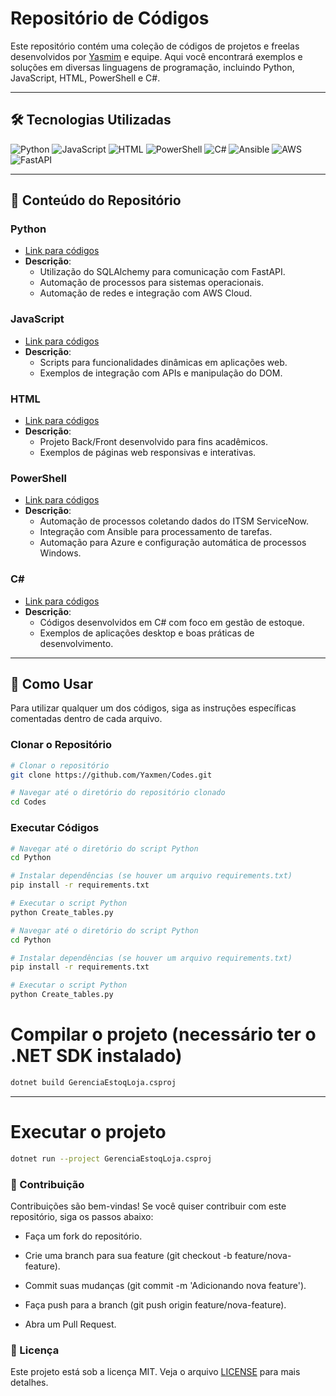 # Repositório de Códigos

Este repositório contém uma coleção de códigos de projetos e freelas desenvolvidos por [Yasmim](https://github.com/Yaxmen) e equipe. Aqui você encontrará exemplos e soluções em diversas linguagens de programação, incluindo Python, JavaScript, HTML, PowerShell e C#.

---

## 🛠️ Tecnologias Utilizadas

<p align="left">
  <img src="https://img.shields.io/badge/Python-3776AB?style=flat&logo=python&logoColor=white" alt="Python">
  <img src="https://img.shields.io/badge/JavaScript-F7DF1E?style=flat&logo=javascript&logoColor=black" alt="JavaScript">
  <img src="https://img.shields.io/badge/HTML5-E34F26?style=flat&logo=html5&logoColor=white" alt="HTML">
  <img src="https://img.shields.io/badge/PowerShell-5391FE?style=flat&logo=powershell&logoColor=white" alt="PowerShell">
  <img src="https://img.shields.io/badge/C%23-239120?style=flat&logo=c-sharp&logoColor=white" alt="C#">
  <img src="https://img.shields.io/badge/Ansible-EE0000?style=flat&logo=ansible&logoColor=white" alt="Ansible">
  <img src="https://img.shields.io/badge/AWS-232F3E?style=flat&logo=amazon-aws&logoColor=white" alt="AWS">
  <img src="https://img.shields.io/badge/FastAPI-009688?style=flat&logo=fastapi&logoColor=white" alt="FastAPI">
</p>

---

## 📂 Conteúdo do Repositório

### **Python**
- [Link para códigos](https://github.com/Yaxmen/Codes/tree/main/Python)
- **Descrição**: 
  - Utilização do SQLAlchemy para comunicação com FastAPI.
  - Automação de processos para sistemas operacionais.
  - Automação de redes e integração com AWS Cloud.

### **JavaScript**
- [Link para códigos](https://github.com/Yaxmen/Codes/tree/main/JavaScript)
- **Descrição**: 
  - Scripts para funcionalidades dinâmicas em aplicações web.
  - Exemplos de integração com APIs e manipulação do DOM.

### **HTML**
- [Link para códigos](https://github.com/Yaxmen/Codes/tree/main/HTML)
- **Descrição**: 
  - Projeto Back/Front desenvolvido para fins acadêmicos.
  - Exemplos de páginas web responsivas e interativas.

### **PowerShell**
- [Link para códigos](https://github.com/Yaxmen/Codes/tree/main/PowerShell)
- **Descrição**: 
  - Automação de processos coletando dados do ITSM ServiceNow.
  - Integração com Ansible para processamento de tarefas.
  - Automação para Azure e configuração automática de processos Windows.

### **C#**
- [Link para códigos](https://github.com/Yaxmen/Codes/tree/main/C%23)
- **Descrição**: 
  - Códigos desenvolvidos em C# com foco em gestão de estoque.
  - Exemplos de aplicações desktop e boas práticas de desenvolvimento.

---

## 🚀 Como Usar

Para utilizar qualquer um dos códigos, siga as instruções específicas comentadas dentro de cada arquivo.

### **Clonar o Repositório**

```bash
# Clonar o repositório
git clone https://github.com/Yaxmen/Codes.git

# Navegar até o diretório do repositório clonado
cd Codes
```

### Executar Códigos

```bash
# Navegar até o diretório do script Python
cd Python

# Instalar dependências (se houver um arquivo requirements.txt)
pip install -r requirements.txt

# Executar o script Python
python Create_tables.py

# Navegar até o diretório do script Python
cd Python

# Instalar dependências (se houver um arquivo requirements.txt)
pip install -r requirements.txt

# Executar o script Python
python Create_tables.py
```

# Compilar o projeto (necessário ter o .NET SDK instalado)

```bash
dotnet build GerenciaEstoqLoja.csproj
```

---

# Executar o projeto

```bash
dotnet run --project GerenciaEstoqLoja.csproj
```

### 🤝 Contribuição

Contribuições são bem-vindas! Se você quiser contribuir com este repositório, siga os passos abaixo:

- Faça um fork do repositório.

- Crie uma branch para sua feature (git checkout -b feature/nova-feature).

- Commit suas mudanças (git commit -m 'Adicionando nova feature').

- Faça push para a branch (git push origin feature/nova-feature).

- Abra um Pull Request.

### 📄 Licença

Este projeto está sob a licença MIT. Veja o arquivo [LICENSE](https://chat.deepseek.com/a/chat/s/LICENSE) para mais detalhes.